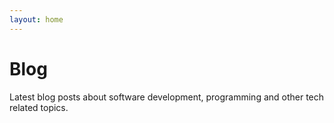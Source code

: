 ```yaml
---
layout: home
---
```


<script setup>
import { data as posts } from './data/posts.data.js'
import ArticleComponent from '/components/article.vue';
</script>

# Blog

Latest blog posts about software development, programming and other tech related topics.

<ArticleComponent v-for="post of posts" :article="post"/>


